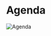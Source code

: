 
# Agenda

![Agenda](https://user-images.githubusercontent.com/24701101/186169973-0ed8befe-a46c-48b4-bff9-3f201f0e867e.png)
